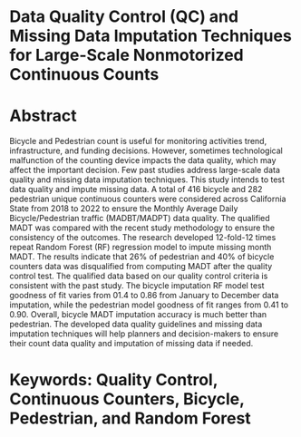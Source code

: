 # Data Quality Control (QC) and Missing Data Imputation Techniques for Large-Scale Nonmotorized Continuous Counts

# Abstract
Bicycle and Pedestrian count is useful for monitoring activities trend, infrastructure, and funding decisions. However, sometimes technological malfunction of the counting device impacts the data quality, which may affect the important decision. Few past studies address large-scale data quality and missing data imputation techniques. This study intends to test data quality and impute missing data. A total of 416 bicycle and 282 pedestrian unique continuous counters were considered across California State from 2018 to 2022 to ensure the Monthly Average Daily Bicycle/Pedestrian traffic (MADBT/MADPT) data quality. The qualified MADT was compared with the recent study methodology to ensure the consistency of the outcomes. The research developed 12-fold-12 times repeat Random Forest  (RF) regression model to impute missing month MADT. The results indicate that 26% of pedestrian and 40% of bicycle counters data was disqualified from computing MADT after the quality control test. The qualified data based on our quality control criteria is consistent with the past study. The bicycle imputation RF model test goodness of fit varies from 01.4 to 0.86 from January to December data imputation, while the pedestrian model goodness of fit ranges from 0.41 to 0.90. Overall, bicycle MADT imputation accuracy is much better than pedestrian. The developed data quality guidelines and missing data imputation techniques will help planners and decision-makers to ensure their count data quality and imputation of missing data if needed.
# Keywords: Quality Control, Continuous Counters, Bicycle, Pedestrian, and Random Forest
